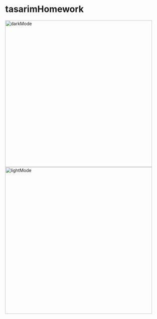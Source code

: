# tasarimHomework


<img width="471" alt="darkMode" src="https://user-images.githubusercontent.com/62396554/164054535-9527fa20-1d49-4f4d-b9fa-45b0ebbc0080.png"><img width="471" alt="lightMode" src="https://user-images.githubusercontent.com/62396554/164054682-1503998c-9cd4-4b7c-b935-0e8fc3ce1175.png">
